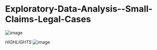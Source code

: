 # Exploratory-Data-Analysis--Small-Claims-Legal-Cases

![image](https://user-images.githubusercontent.com/96665362/226532171-f29d8c48-e74f-492e-a392-08d3504fd9b7.png)






*HIGHLIGHTS*
![image](https://user-images.githubusercontent.com/96665362/226532340-bfde0aad-8fa5-4bf8-b876-941d3923b454.png)
